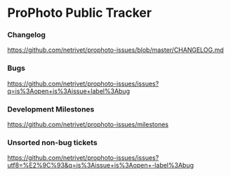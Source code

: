# ProPhoto Public Tracker

### Changelog

https://github.com/netrivet/prophoto-issues/blob/master/CHANGELOG.md

### Bugs

https://github.com/netrivet/prophoto-issues/issues?q=is%3Aopen+is%3Aissue+label%3Abug

### Development Milestones

https://github.com/netrivet/prophoto-issues/milestones

### Unsorted non-bug tickets

https://github.com/netrivet/prophoto-issues/issues?utf8=%E2%9C%93&q=is%3Aissue+is%3Aopen+-label%3Abug
